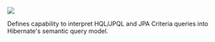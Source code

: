 <img src="http://static.jboss.org/hibernate/images/hibernate_logo_whitebkg_200px.png" />

Defines capability to interpret HQL/JPQL and JPA Criteria queries into Hibernate's semantic query model.